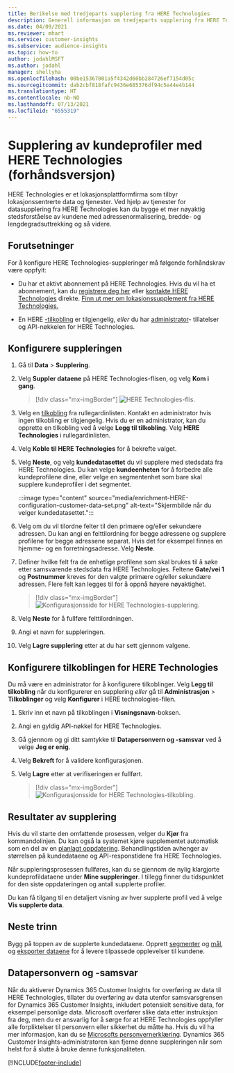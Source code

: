 ```yaml
---
title: Berikelse med tredjeparts supplering fra HERE Technologies
description: Generell informasjon om tredjeparts supplering fra HERE Technologies.
ms.date: 04/09/2021
ms.reviewer: mhart
ms.service: customer-insights
ms.subservice: audience-insights
ms.topic: how-to
author: jodahlMSFT
ms.author: jodahl
manager: shellyha
ms.openlocfilehash: 00be15367001a5f4342d60bb284726ef7154d05c
ms.sourcegitcommit: dab2cbf818fafc9436e685376df94c5e44e4b144
ms.translationtype: HT
ms.contentlocale: nb-NO
ms.lasthandoff: 07/13/2021
ms.locfileid: "6555319"
---
```

# <a name="enrichment-of-customer-profiles-with-here-technologies-preview"></a>Supplering av kundeprofiler med HERE Technologies (forhåndsversjon)

HERE Technologies er et lokasjonsplattformfirma som tilbyr lokasjonssentrerte data og tjenester. Ved hjelp av tjenester for datasupplering fra HERE Technologies kan du bygge et mer nøyaktig stedsforståelse av kundene med adressenormalisering, bredde- og lengdegradsuttrekking og så videre.

## <a name="prerequisites"></a>Forutsetninger

For å konfigure HERE Technologies-suppleringer må følgende forhåndskrav være oppfylt:

- Du har et aktivt abonnement på HERE Technologies. Hvis du vil ha et abonnement, kan du [registrere deg her](https://developer.here.com/sign-up?utm_medium=referral&utm_source=Microsoft-Dynamics-CI&create=Freemium-Basic) eller [kontakte HERE Technologies](https://developer.here.com/help?utm_medium=referral&utm_source=Microsoft-Dynamics-CI#how-can-we-help-you) direkte. [Finn ut mer om lokasjonssupplement fra HERE Technologies.](https://developer.here.com/location-enrichment?cid=Dev-MicrosoftDynamics-DB-0-Dev-&utm_source=MicrosoftDynamics&utm_medium=referral&utm_campaign=Online_Dev_ReferralMicrosoft)

- En HERE [-tilkobling](connections.md) er tilgjengelig, *eller* du har [administrator](permissions.md#administrator)- tillatelser og API-nøkkelen for HERE Technologies.

## <a name="configure-the-enrichment"></a>Konfigurere suppleringen

1. Gå til **Data** > **Supplering**. 

1. Velg **Suppler dataene** på HERE Technologies-flisen, og velg **Kom i gang**.

   > [!div class="mx-imgBorder"]
   > ![HERE Technologies-flis.](media/HERE-tile.png "HERE Technologies-flis")

1. Velg en [tilkobling](connections.md) fra rullegardinlisten. Kontakt en administrator hvis ingen tilkobling er tilgjengelig. Hvis du er en administrator, kan du opprette en tilkobling ved å velge **Legg til tilkobling**. Velg **HERE Technologies** i rullegardinlisten. 

1. Velg **Koble til HERE Technologies** for å bekrefte valget.

1.  Velg **Neste**, og velg **kundedatasettet** du vil supplere med stedsdata fra HERE Technologies. Du kan velge **kundeenheten** for å forbedre alle kundeprofilene dine, eller velge en segmentenhet som bare skal supplere kundeprofiler i det segmentet.

    :::image type="content" source="media/enrichment-HERE-configuration-customer-data-set.png" alt-text="Skjermbilde når du velger kundedatasettet.":::

1. Velg om du vil tilordne felter til den primære og/eller sekundære adressen. Du kan angi en felttilordning for begge adressene og supplere profilene for begge adressene separat. Hvis det for eksempel finnes en hjemme- og en forretningsadresse. Velg **Neste**.

1. Definer hvilke felt fra de enhetlige profilene som skal brukes til å søke etter samsvarende stedsdata fra HERE Technologies. Feltene **Gate/vei 1** og **Postnummer** kreves for den valgte primære og/eller sekundære adressen. Flere felt kan legges til for å oppnå høyere nøyaktighet.

   > [!div class="mx-imgBorder"]
   > ![Konfigurasjonsside for HERE Technologies-supplering.](media/enrichment-HERE-configuration.png "Konfigurasjonsside for HERE Technologies-supplering")

1. Velg **Neste** for å fullføre felttilordningen.

1. Angi et navn for suppleringen. 

1. Velg **Lagre supplering** etter at du har sett gjennom valgene.

## <a name="configure-the-connection-for-here-technologies"></a>Konfigurere tilkoblingen for HERE Technologies 

Du må være en administrator for å konfigurere tilkoblinger. Velg **Legg til tilkobling** når du konfigurerer en supplering *eller* gå til **Administrasjon** > **Tilkoblinger** og velg **Konfigurer** i HERE technologies-filen.

1. Skriv inn et navn på tilkoblingen i **Visningsnavn**-boksen.

1. Angi en gyldig API-nøkkel for HERE Technologies.

1. Gå gjennom og gi ditt samtykke til **Datapersonvern og -samsvar** ved å velge **Jeg er enig**.

1. Velg **Bekreft** for å validere konfigurasjonen.

1. Velg **Lagre** etter at verifiseringen er fullført.

   > [!div class="mx-imgBorder"]
   > ![Konfigurasjonsside for HERE Technologies-tilkobling.](media/enrichment-HERE-connection.png "Konfigurasjonsside for HERE technologies-tilkobling")

## <a name="enrichment-results"></a>Resultater av supplering

Hvis du vil starte den omfattende prosessen, velger du **Kjør** fra kommandolinjen. Du kan også la systemet kjøre supplementet automatisk som en del av en [planlagt oppdatering](system.md#schedule-tab). Behandlingstiden avhenger av størrelsen på kundedataene og API-responstidene fra HERE Technologies.

Når suppleringsprosessen fullføres, kan du se gjennom de nylig klargjorte kundeprofildataene under **Mine suppleringer**. I tillegg finner du tidspunktet for den siste oppdateringen og antall supplerte profiler.

Du kan få tilgang til en detaljert visning av hver supplerte profil ved å velge **Vis supplerte data**.

## <a name="next-steps"></a>Neste trinn

Bygg på toppen av de supplerte kundedataene. Opprett [segmenter](segments.md) og [mål](measures.md), og [eksporter dataene](export-destinations.md) for å levere tilpassede opplevelser til kundene.

## <a name="data-privacy-and-compliance"></a>Datapersonvern og -samsvar

Når du aktiverer Dynamics 365 Customer Insights for overføring av data til HERE Technologies, tillater du overføring av data utenfor samsvarsgrensen for Dynamics 365 Customer Insights, inkludert potensielt sensitive data, for eksempel personlige data. Microsoft overfører slike data etter instruksjon fra deg, men du er ansvarlig for å sørge for at HERE Technologies oppfyller alle forpliktelser til personvern eller sikkerhet du måtte ha. Hvis du vil ha mer informasjon, kan du se [Microsofts personvernerklæring](https://go.microsoft.com/fwlink/?linkid=396732).
Dynamics 365 Customer Insights-administratoren kan fjerne denne suppleringen når som helst for å slutte å bruke denne funksjonaliteten.


[!INCLUDE[footer-include](../includes/footer-banner.md)]
